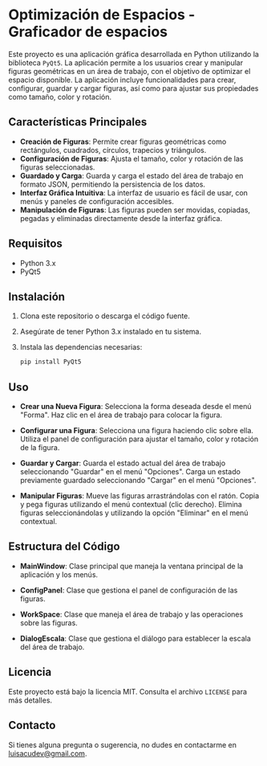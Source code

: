 # Optimización de Espacios - Graficador de espacios

Este proyecto es una aplicación gráfica desarrollada en Python utilizando la biblioteca `PyQt5`. La aplicación permite a los usuarios crear y manipular figuras geométricas en un área de trabajo, con el objetivo de optimizar el espacio disponible. La aplicación incluye funcionalidades para crear, configurar, guardar y cargar figuras, así como para ajustar sus propiedades como tamaño, color y rotación.

## Características Principales

- **Creación de Figuras**: Permite crear figuras geométricas como rectángulos, cuadrados, círculos, trapecios y triángulos.
- **Configuración de Figuras**: Ajusta el tamaño, color y rotación de las figuras seleccionadas.
- **Guardado y Carga**: Guarda y carga el estado del área de trabajo en formato JSON, permitiendo la persistencia de los datos.
- **Interfaz Gráfica Intuitiva**: La interfaz de usuario es fácil de usar, con menús y paneles de configuración accesibles.
- **Manipulación de Figuras**: Las figuras pueden ser movidas, copiadas, pegadas y eliminadas directamente desde la interfaz gráfica.

## Requisitos

- Python 3.x
- PyQt5

## Instalación

1. Clona este repositorio o descarga el código fuente.
2. Asegúrate de tener Python 3.x instalado en tu sistema.
3. Instala las dependencias necesarias:

   ```bash
   pip install PyQt5

## Uso
- **Crear una Nueva Figura**:
Selecciona la forma deseada desde el menú "Forma".
Haz clic en el área de trabajo para colocar la figura.

- **Configurar una Figura**:
Selecciona una figura haciendo clic sobre ella.
Utiliza el panel de configuración para ajustar el tamaño, color y rotación de la figura.

- **Guardar y Cargar**:
Guarda el estado actual del área de trabajo seleccionando "Guardar" en el menú "Opciones".
Carga un estado previamente guardado seleccionando "Cargar" en el menú "Opciones".

- **Manipular Figuras**:
Mueve las figuras arrastrándolas con el ratón.
Copia y pega figuras utilizando el menú contextual (clic derecho).
Elimina figuras seleccionándolas y utilizando la opción "Eliminar" en el menú contextual.

## Estructura del Código
- **MainWindow**: Clase principal que maneja la ventana principal de la aplicación y los menús.

- **ConfigPanel**: Clase que gestiona el panel de configuración de las figuras.

- **WorkSpace**: Clase que maneja el área de trabajo y las operaciones sobre las figuras.

- **DialogEscala**: Clase que gestiona el diálogo para establecer la escala del área de trabajo.

## Licencia
Este proyecto está bajo la licencia MIT. Consulta el archivo `LICENSE` para más detalles.

## Contacto
Si tienes alguna pregunta o sugerencia, no dudes en contactarme en luisacudev@gmail.com.